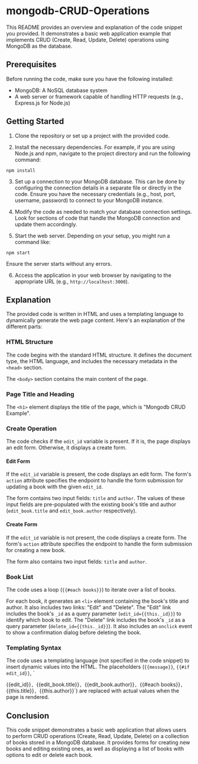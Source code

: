 # mongodb-CRUD-Operations

This README provides an overview and explanation of the code snippet you provided. It demonstrates a basic web application example that implements CRUD (Create, Read, Update, Delete) operations using MongoDB as the database. 

## Prerequisites
Before running the code, make sure you have the following installed:

- MongoDB: A NoSQL database system
- A web server or framework capable of handling HTTP requests (e.g., Express.js for Node.js)

## Getting Started

1. Clone the repository or set up a project with the provided code.

2. Install the necessary dependencies. For example, if you are using Node.js and npm, navigate to the project directory and run the following command:

```shell
npm install
```

3. Set up a connection to your MongoDB database. This can be done by configuring the connection details in a separate file or directly in the code. Ensure you have the necessary credentials (e.g., host, port, username, password) to connect to your MongoDB instance.

4. Modify the code as needed to match your database connection settings. Look for sections of code that handle the MongoDB connection and update them accordingly.

5. Start the web server. Depending on your setup, you might run a command like:

```shell
npm start
```

Ensure the server starts without any errors.

6. Access the application in your web browser by navigating to the appropriate URL (e.g., `http://localhost:3000`).

## Explanation

The provided code is written in HTML and uses a templating language to dynamically generate the web page content. Here's an explanation of the different parts:

### HTML Structure

The code begins with the standard HTML structure. It defines the document type, the HTML language, and includes the necessary metadata in the `<head>` section.

The `<body>` section contains the main content of the page.

### Page Title and Heading

The `<h1>` element displays the title of the page, which is "Mongodb CRUD Example".

### Create Operation

The code checks if the `edit_id` variable is present. If it is, the page displays an edit form. Otherwise, it displays a create form.

#### Edit Form

If the `edit_id` variable is present, the code displays an edit form. The form's `action` attribute specifies the endpoint to handle the form submission for updating a book with the given `edit_id`.

The form contains two input fields: `title` and `author`. The values of these input fields are pre-populated with the existing book's title and author (`edit_book.title` and `edit_book.author` respectively).

#### Create Form

If the `edit_id` variable is not present, the code displays a create form. The form's `action` attribute specifies the endpoint to handle the form submission for creating a new book.

The form also contains two input fields: `title` and `author`.

### Book List

The code uses a loop (`{{#each books}}`) to iterate over a list of books.

For each book, it generates an `<li>` element containing the book's title and author. It also includes two links: "Edit" and "Delete". The "Edit" link includes the book's `_id` as a query parameter (`edit_id={{this._id}}`) to identify which book to edit. The "Delete" link includes the book's `_id` as a query parameter (`delete_id={{this._id}}`). It also includes an `onclick` event to show a confirmation dialog before deleting the book.

### Templating Syntax

The code uses a templating language (not specified in the code snippet) to insert dynamic values into the HTML. The placeholders (`{{message}}`, `{{#if edit_id}}`, `

{{edit_id}}`, `{{edit_book.title}}`, `{{edit_book.author}}`, `{{#each books}}`, `{{this.title}}`, `{{this.author}}`) are replaced with actual values when the page is rendered.

## Conclusion

This code snippet demonstrates a basic web application that allows users to perform CRUD operations (Create, Read, Update, Delete) on a collection of books stored in a MongoDB database. It provides forms for creating new books and editing existing ones, as well as displaying a list of books with options to edit or delete each book.
